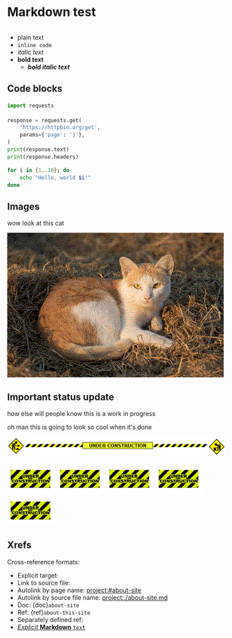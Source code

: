 # Markdown test
```{tags} status:hidden
```

* plain text
* `inline code`
* _italic text_
* **bold text**
  * **_bold italic text_**

## Code blocks

```python
import requests

response = requests.get(
    'https://httpbin.org/get',
    params={'page': '1'},
)
print(response.text)
print(response.headers)
```

```bash
for i in {1..10}; do
    echo "Hello, world $i!"
done
```

## Images
wow look at this cat

![](../assets/images/cat.png)

## Important status update
how else will people know this is a work in progress

oh man this is going to look so cool when it's done

![](../assets/images/underconstruction_2.gif)

![](../assets/images/underconstruction_1.gif) ![](../assets/images/underconstruction_1.gif) ![](../assets/images/underconstruction_1.gif) ![](../assets/images/underconstruction_1.gif) ![](../assets/images/underconstruction_1.gif)

## Xrefs
<!-- https://myst-parser.readthedocs.io/en/latest/syntax/cross-referencing.html -->
Cross-reference formats:
* Explicit target: [](#about-site)
* Link to source file: [](about-site.md)
* Autolink by page name: <project:#about-site>
* Autolink by source file name: <project:./about-site.md>
* Doc: {doc}`about-site`
* Ref: {ref}`about-this-site`
* Separately defined ref: [][label]
* [_Explicit_ **Markdown** `text`](<about-site> "optional explicit title")

[label]: about-site

